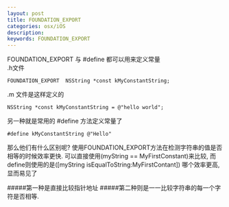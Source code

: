 ```yaml
---
layout: post
title: FOUNDATION_EXPORT
categories: osx/iOS
description: 
keywords: FOUNDATION_EXPORT
---
```



FOUNDATION_EXPORT 与 #define 都可以用来定义常量  
.h文件  

```
FOUNDATION_EXPORT  NSString *const kMyConstantString;
```

.m 文件是这样定义的

```
NSString *const kMyConstantString = @"hello world";
```

另一种就是常用的 #define 方法定义常量了

```
#define kMyConstantString @"Hello"
```

那么他们有什么区别呢?
使用FOUNDATION_EXPORT方法在检测字符串的值是否相等的时候效率更快.
可以直接使用(myString == MyFirstConstant)来比较, 而define则使用的是([myString isEqualToString:MyFirstContant])
哪个效率更高,显而易见了

#####第一种是直接比较指针地址
#####第二种则是一一比较字符串的每一个字符是否相等.

